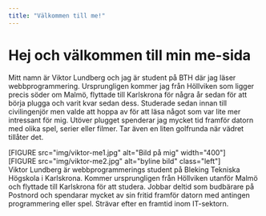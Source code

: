 ```yaml
---
title: "Välkommen till me!"
---
```

Hej och välkommen till min me-sida
===========================================================

Mitt namn är Viktor Lundberg och jag är student på BTH där jag läser webbprogrammering.
Ursprungligen kommer jag från Höllviken som ligger precis söder om Malmö, flyttade till
Karlskrona för några år sedan för att börja plugga och varit kvar sedan dess. Studerade
sedan innan till civilingenjör men valde att hoppa av för att läsa något som var lite
mer intressant för mig. Utöver plugget spenderar jag mycket tid framför datorn med olika
spel, serier eller filmer. Tar även en liten golfrunda när vädret tillåter det.

<div class="index">
[FIGURE src="img/viktor-me1.jpg" alt="Bild på mig" width="400"]
</div>

<div class="byline">
<div class="bylinepic">
[FIGURE src="img/viktor-me2.jpg" alt="byline bild" class="left"]
</div>
<div class="bylinetext">
Viktor Lundberg är webbprogrammerings student på Bleking Tekniska Högskola i Karlskrona. Kommer ursprungligen från Höllviken utanför Malmö och flyttade till Karlskrona för att studera.
Jobbar deltid som budbärare på Postnord och spendarar mycket av sin fritid framför datorn med antingen programmering eller spel. Strävar efter en framtid inom IT-sektorn.
</div>
</div>

